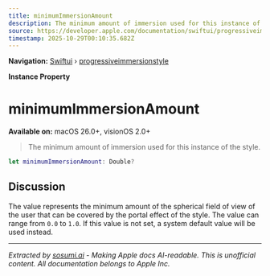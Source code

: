 ```yaml
---
title: minimumImmersionAmount
description: The minimum amount of immersion used for this instance of the style.
source: https://developer.apple.com/documentation/swiftui/progressiveimmersionstyle/minimumimmersionamount
timestamp: 2025-10-29T00:10:35.682Z
---
```


**Navigation:** [Swiftui](/documentation/swiftui) › [progressiveimmersionstyle](/documentation/swiftui/progressiveimmersionstyle)

**Instance Property**

# minimumImmersionAmount

**Available on:** macOS 26.0+, visionOS 2.0+

> The minimum amount of immersion used for this instance of the style.

```swift
let minimumImmersionAmount: Double?
```

## Discussion

The value represents the minimum amount of the spherical field of view of the user that can be covered by the portal effect of the style. The value can range from `0.0` to `1.0`. If this value is not set, a system default value will be used instead.

---

*Extracted by [sosumi.ai](https://sosumi.ai) - Making Apple docs AI-readable.*
*This is unofficial content. All documentation belongs to Apple Inc.*
